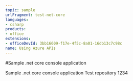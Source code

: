 ```yaml
---
topic: sample
urlFragment: test-net-core
languages:
- csharp
products:
- office
extensions:
- officeDevId: 3bb16609-f17e-4f5c-8a01-16db13c7c98c
name: Using Azure APIs
---
```

#Sample .net core console application

Sample .net core console application
Test repository
1234